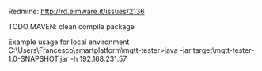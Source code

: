 Redmine:
http://rd.eimware.it/issues/2136

TODO MAVEN: clean compile package

Example usage for local environment
C:\Users\Francesco\smartplatform\mqtt-tester>java -jar target\mqtt-tester-1.0-SNAPSHOT.jar -h 192.168.231.57